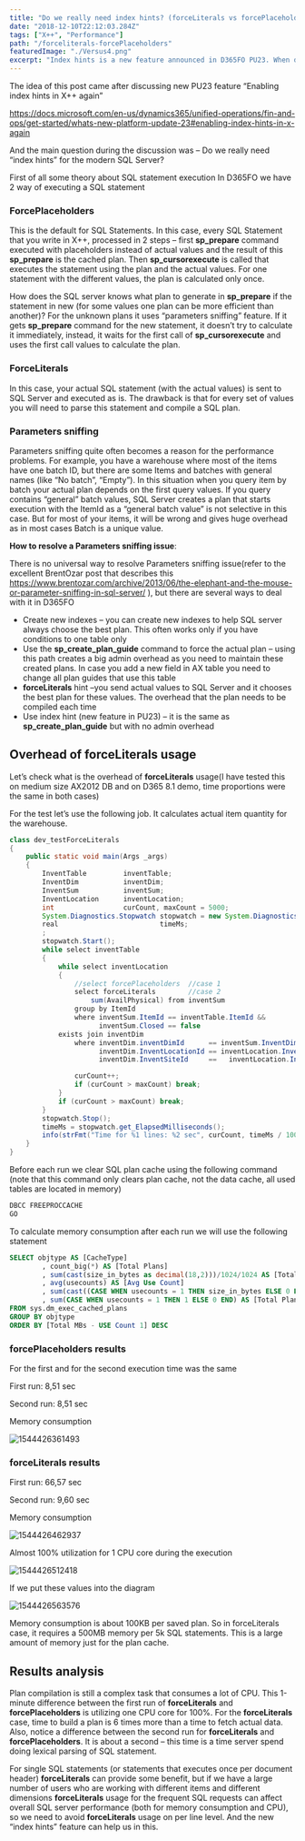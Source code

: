 ```yaml
---
title: "Do we really need index hints? (forceLiterals vs forcePlaceholders)"
date: "2018-12-10T22:12:03.284Z"
tags: ["X++", "Performance"]
path: "/forceliterals-forcePlaceholders"
featuredImage: "./Versus4.png"
excerpt: "Index hints is a new feature announced in D365FO PU23. When do we need it and what is the performance overhead of others alternatives"
---
```


The idea of this post came after discussing new PU23 feature “Enabling index hints in X++ again”

<https://docs.microsoft.com/en-us/dynamics365/unified-operations/fin-and-ops/get-started/whats-new-platform-update-23#enabling-index-hints-in-x-again>

And the main question during the discussion was – Do we really need “index hints” for the modern SQL Server?

First of all some theory about SQL statement execution
In D365FO we have 2 way of executing a SQL statement

### **ForcePlaceholders**

This is the default for SQL Statements. In this case, every SQL Statement that you write in X++, processed in 2 steps – first **sp_prepare** command executed with placeholders instead of actual values and the result of this **sp_prepare** is the cached plan. Then **sp_cursorexecute** is called that executes the statement using the plan and the actual values. For one statement with the different values, the plan is calculated only once.

How does the SQL server knows what plan to generate in **sp_prepare** if the statement in new (for some values one plan can be more efficient than another)? For the unknown plans it uses “parameters sniffing” feature. If it gets **sp_prepare** command for the new statement, it doesn’t try to calculate it immediately, instead, it waits for the first call of **sp_cursorexecute** and uses the first call values to calculate the plan.

### **ForceLiterals**

In this case, your actual SQL statement (with the actual values) is sent to SQL Server and executed as is. The drawback is that for every set of values you will need to parse this statement and compile a SQL plan.

### **Parameters sniffing**

Parameters sniffing quite often becomes a reason for the performance problems. For example, you have a warehouse where most of the items have one batch ID, but there are some Items and batches with general names (like “No batch”, “Empty”). In this situation when you query item by batch your actual plan depends on the first query values. If you query contains “general” batch values, SQL Server creates a plan that starts execution with the ItemId as a “general batch value” is not selective in this case. But for most of your items, it will be wrong and gives huge overhead as in most cases Batch is a unique value.

**How to resolve a Parameters sniffing issue**:

There is no universal way to resolve Parameters sniffing issue(refer to the excellent BrentOzar post that describes this <https://www.brentozar.com/archive/2013/06/the-elephant-and-the-mouse-or-parameter-sniffing-in-sql-server/> ), but there are several ways to deal with it in D365FO

- Create new indexes – you can create new indexes to help SQL server always choose the best plan. This often works only if you have conditions to one table only
- Use the **sp\_create\_plan\_guide** command to force the actual plan – using this path creates a big admin overhead as you need to maintain these created plans. In case you add a new field in AX table you need to change all plan guides that use this table
- **forceLiterals** hint –you send actual values to SQL Server and it chooses the best plan for these values. The overhead that the plan needs to be compiled each time
- Use index hint (new feature in PU23) – it is the same as **sp\_create\_plan\_guide** but with no admin overhead

## Overhead of forceLiterals usage

Let’s check what is the overhead of **forceLiterals** usage(I have tested this on medium size AX2012 DB and on D365 8.1 demo, time proportions were the same in both cases)

For the test let’s use the following job. It calculates actual item quantity for the warehouse.

```java
class dev_testForceLiterals
{
    public static void main(Args _args)
    {
        InventTable         inventTable;
        InventDim           inventDim;
        InventSum           inventSum;
        InventLocation      inventLocation;
        int                 curCount, maxCount = 5000;
        System.Diagnostics.Stopwatch stopwatch = new System.Diagnostics.Stopwatch();
        real                         timeMs;
        ;
        stopwatch.Start();
        while select inventTable
        {
            while select inventLocation
            {
                //select forcePlaceholders  //case 1
                select forceLiterals        //case 2
                    sum(AvailPhysical) from inventSum
                group by ItemId
                where inventSum.ItemId == inventTable.ItemId &&
                      inventSum.Closed == false
            exists join inventDim
                where inventDim.inventDimId      == inventSum.InventDimId &&
                      inventDim.InventLocationId == inventLocation.InventLocationId &&
                      inventDim.InventSiteId     ==   inventLocation.InventSiteId;

                curCount++;
                if (curCount > maxCount) break;
            }
            if (curCount > maxCount) break;
        }
        stopwatch.Stop();
        timeMs = stopwatch.get_ElapsedMilliseconds();
        info(strFmt("Time for %1 lines: %2 sec", curCount, timeMs / 1000));
    }
}
```

Before each run we clear SQL plan cache using the following command (note that this command only clears plan cache, not the data cache, all used tables are located in memory)

```sql
DBCC FREEPROCCACHE
GO
```

To calculate memory consumption after each run we will use the following statement

```sql
SELECT objtype AS [CacheType]
        , count_big(*) AS [Total Plans]
        , sum(cast(size_in_bytes as decimal(18,2)))/1024/1024 AS [Total MBs]
        , avg(usecounts) AS [Avg Use Count]
        , sum(cast((CASE WHEN usecounts = 1 THEN size_in_bytes ELSE 0 END) as decimal(18,2)))/1024/1024 AS [Total MBs - USE Count 1]
        , sum(CASE WHEN usecounts = 1 THEN 1 ELSE 0 END) AS [Total Plans - USE Count 1]
FROM sys.dm_exec_cached_plans
GROUP BY objtype
ORDER BY [Total MBs - USE Count 1] DESC
```

### **forcePlaceholders results**

For the first and for the second execution time was the same

First run: 8,51 sec

Second run: 8,51 sec

Memory consumption

![1544426361493](Memory1.png)

### **forceLiterals results**

First run: 66,57 sec

Second run: 9,60 sec

Memory consumption

![1544426462937](Memory2.png)

Almost 100% utilization for 1 CPU core during the execution

![1544426512418](CPU2.png)

If we put these values into the diagram

![1544426563576](Compare1.png)

Memory consumption is about 100KB per saved plan. So in forceLiterals case, it requires a 500MB memory per 5k SQL statements. This is a large amount of memory just for the plan cache.

## Results analysis

Plan compilation is still a complex task that consumes a lot of CPU. This 1-minute difference between the first run of **forceLiterals** and **forcePlaceholders** is utilizing one CPU core for 100%. For the **forceLiterals** case, time to build a plan is 6 times more than a time to fetch actual data. Also, notice a difference between the second run for **forceLiterals** and **forcePlaceholders**. It is about a second – this time is a time server spend doing lexical parsing of SQL statement.

For single SQL statements (or statements that executes once per document header) **forceLiterals** can provide some benefit, but if we have a large number of users who are working with different items and different dimensions **forceLiterals** usage for the frequent SQL requests can affect overall SQL server performance (both for memory consumption and CPU), so we need to avoid **forceLiterals** usage on per line level. And the new “index hints” feature can help us in this.
